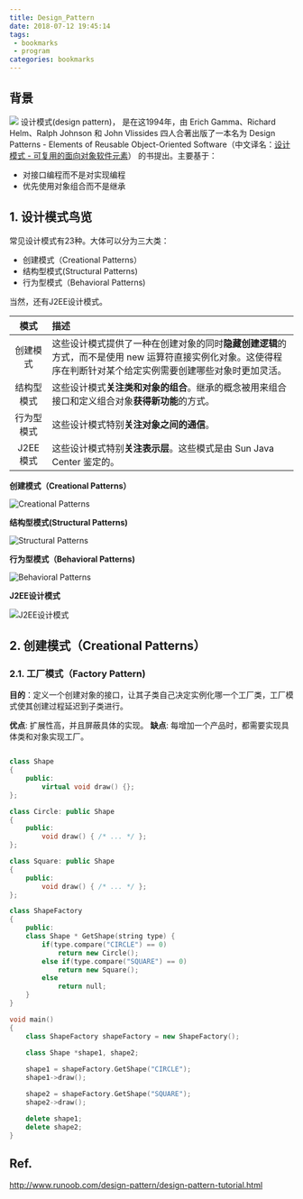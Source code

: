 ```yaml
---
title: Design_Pattern
date: 2018-07-12 19:45:14
tags: 
 - bookmarks
 - program
categories: bookmarks
---
```


## 背景
![](https://gss1.bdstatic.com/9vo3dSag_xI4khGkpoWK1HF6hhy/baike/c0%3Dbaike272%2C5%2C5%2C272%2C90/sign=970418febc003af359b7d4325443ad39/4a36acaf2edda3ccdd0e40d70be93901203f925b.jpg)
设计模式(design pattern)， 是在这1994年，由 Erich Gamma、Richard Helm、Ralph Johnson 和 John Vlissides 四人合著出版了一本名为 Design Patterns - Elements of Reusable Object-Oriented Software（中文译名：[设计模式 - 可复用的面向对象软件元素](https://baike.baidu.com/item/%E8%AE%BE%E8%AE%A1%E6%A8%A1%E5%BC%8F%EF%BC%9A%E5%8F%AF%E5%A4%8D%E7%94%A8%E9%9D%A2%E5%90%91%E5%AF%B9%E8%B1%A1%E8%BD%AF%E4%BB%B6%E7%9A%84%E5%9F%BA%E7%A1%80/7600072?fr=aladdin)） 的书提出。主要基于：
- 对接口编程而不是对实现编程
- 优先使用对象组合而不是继承

<!--more-->

## 1. 设计模式鸟览
常见设计模式有23种。大体可以分为三大类：
- 创建模式（Creational Patterns）
- 结构型模式(Structural Patterns)
- 行为型模式（Behavioral Patterns)

当然，还有J2EE设计模式。

模式 | 描述
:-: | :-
创建模式 | 这些设计模式提供了一种在创建对象的同时**隐藏创建逻辑**的方式，而不是使用 new 运算符直接实例化对象。这使得程序在判断针对某个给定实例需要创建哪些对象时更加灵活。
结构型模式 | 这些设计模式**关注类和对象的组合**。继承的概念被用来组合接口和定义组合对象**获得新功能**的方式。
行为型模式 | 这些设计模式特别**关注对象之间的通信**。
J2EE 模式 | 这些设计模式特别**关注表示层**。这些模式是由 Sun Java Center 鉴定的。

**创建模式（Creational Patterns）**

![Creational Patterns](https://raw.githubusercontent.com/JShell07/jshell07.github.io/master/images/DesignPattern/CreationalPattern.png)

**结构型模式(Structural Patterns)**

![Structural Patterns](https://raw.githubusercontent.com/JShell07/jshell07.github.io/master/images/DesignPattern/StructuralPattern.png)

**行为型模式（Behavioral Patterns)**

![Behavioral Patterns](https://raw.githubusercontent.com/JShell07/jshell07.github.io/master/images/DesignPattern/BehavioralPatternpng.png)

**J2EE设计模式**

![J2EE设计模式](https://raw.githubusercontent.com/JShell07/jshell07.github.io/master/images/DesignPattern/J2EEPattern.png)

## 2. 创建模式（Creational Patterns）
### 2.1. 工厂模式（Factory Pattern)
**目的**：定义一个创建对象的接口，让其子类自己决定实例化哪一个工厂类，工厂模式使其创建过程延迟到子类进行。

**优点**: 扩展性高，并且屏蔽具体的实现。
**缺点**: 每增加一个产品时，都需要实现具体类和对象实现工厂。

```c++

class Shape
{
    public:
        virtual void draw() {};
};

class Circle: public Shape
{
    public:
        void draw() { /* ... */ };
};

class Square: public Shape
{
    public:
        void draw() { /* ... */ };
};

class ShapeFactory
{
    public:
    class Shape * GetShape(string type) {
        if(type.compare("CIRCLE") == 0)
            return new Circle();
        else if(type.compare("SQUARE") == 0)
            return new Square();
        else 
            return null;
    }
}

void main()
{
    class ShapeFactory shapeFactory = new ShapeFactory();

    class Shape *shape1, shape2;
    
    shape1 = shapeFactory.GetShape("CIRCLE");
    shape1->draw();

    shape2 = shapeFactory.GetShape("SQUARE");
    shape2->draw();

    delete shape1;
    delete shape2;
}
```

## Ref.
http://www.runoob.com/design-pattern/design-pattern-tutorial.html